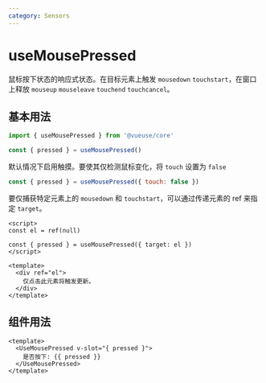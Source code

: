 ```yaml
---
category: Sensors
---
```


# useMousePressed

鼠标按下状态的响应式状态。在目标元素上触发 `mousedown` `touchstart`，在窗口上释放 `mouseup` `mouseleave` `touchend` `touchcancel`。

## 基本用法

```js
import { useMousePressed } from '@vueuse/core'

const { pressed } = useMousePressed()
```

默认情况下启用触摸。要使其仅检测鼠标变化，将 `touch` 设置为 `false`

```js
const { pressed } = useMousePressed({ touch: false })
```

要仅捕获特定元素上的 `mousedown` 和 `touchstart`，可以通过传递元素的 ref 来指定 `target`。

```vue
<script>
const el = ref(null)

const { pressed } = useMousePressed({ target: el })
</script>

<template>
  <div ref="el">
    仅点击此元素将触发更新。
  </div>
</template>
```

## 组件用法

```vue
<template>
  <UseMousePressed v-slot="{ pressed }">
    是否按下: {{ pressed }}
  </UseMousePressed>
</template>
```

